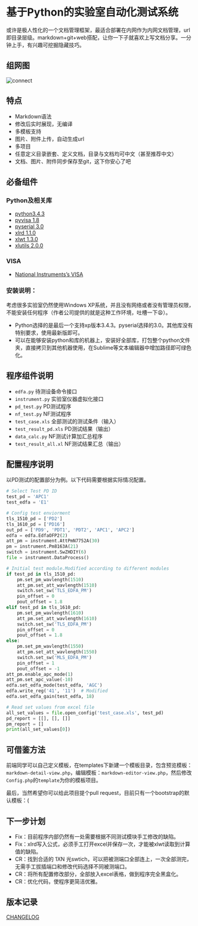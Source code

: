 # 基于Python的实验室自动化测试系统

或许是极人性化的一个文档管理框架，最适合部署在内网作为内网文档管理，url即目录层级。markdown+git+web搭配，让你一下子就喜欢上写文档分享。一分钟上手，有兴趣可挖掘隐藏技巧。

## 组网图

![connect](https://github.com/yugiyx/python_happy_test/blob/master/template%20and%20diagram/device%20connect%20diagram.png)


## 特点

* Markdown语法
* 修改后实时展现，无编译
* 多模板支持
* 图片、附件上传，自动生成url
* 多项目
* 任意定义目录嵌套、定义文档，目录与文档均可中文（甚至推荐中文）
* 文档、图片、附件同步保存至git，这下你安心了吧

## 必备组件

### Python及相关库
* [python3.4.3](https://www.python.org/downloads/release/python-343/)
* [pyvisa 1.8](https://pypi.python.org/pypi/PyVISA/1.8)
* [pyserial 3.0](https://pypi.python.org/pypi/pyserial/3.0)
* [xlrd 1.1.0](https://pypi.python.org/pypi/xlrd/1.1.0)
* [xlwt 1.3.0](https://pypi.python.org/pypi/xlwt/1.3.0)
* [xlutils 2.0.0](https://pypi.python.org/pypi/xlutils/2.0.0)

### VISA
* [National Instruments’s VISA](http://www.ni.com/visa/)

### 安装说明：
考虑很多实验室仍然使用Windows XP系统，并且没有网络或者没有管理员权限，不能安装任何程序（作者公司提供的就是这种工作环境，吐槽一下:weary:）。
* Python选择的是最后一个支持xp版本3.4.3。pyserial选择的3.0。其他库没有特别要求，使用最新版即可。
* 可以在能够安装python和库的机器上，安装好全部库，打包整个python文件夹，直接拷贝到其他机器使用，在Sublime等文本编辑器中增加路径即可绿色化。


## 程序组件说明


* `edfa.py`	待测设备命令接口
* `instrument.py`	实验室仪器虚拟化接口
* `pd_test.py`	PD测试程序
* `nf_test.py`	NF测试程序
* `test_case.xls`	全部测试的测试条件（输入）
* `test_result_pd.xls`	PD测试结果（输出）
* `data_calc.py`	NF测试计算加汇总程序
* `test_result_all.xl`	NF测试结果汇总（输出）


## 配置程序说明
以PD测试的配置部分为例。以下代码需要根据实际情况配置。
```python
# Select Test PD ID
test_pd = 'APC1'
test_edfa = 'E1'

# Config test enviorment
tls_1510_pd = ['PD2']
tls_1610_pd = ['PD16']
out_pd = ['PD9', 'PDT1', 'PDT2', 'APC1', 'APC2']
edfa = edfa.EdfaOFP2(2)
att_pm = instrument.AttPmN7752A(30)
pm = instrument.Pm8163A(21)
switch = instrument.SwZHDIY(6)
file = instrument.DataProcess()

# Initial test module.Modified according to different modules
if test_pd in tls_1510_pd:
    pm.set_pm_wavlength(1510)
    att_pm.set_att_wavlength(1510)
    switch.set_sw('TLS_EDFA_PM')
    pin_offset = 0
    pout_offset = 1.8
elif test_pd in tls_1610_pd:
    pm.set_pm_wavlength(1610)
    att_pm.set_att_wavlength(1610)
    switch.set_sw('TLS_EDFA_PM')
    pin_offset = 0
    pout_offset = 1.8
else:
    pm.set_pm_wavlength(1550)
    att_pm.set_att_wavlength(1550)
    switch.set_sw('MLS_EDFA_PM')
    pin_offset = 1
    pout_offset = -1
att_pm.enable_apc_mode(1)
att_pm.set_apc_value(-10)
edfa.set_edfa_mode(test_edfa, 'AGC')
edfa.write_reg('41', '11')  # Modified
edfa.set_edfa_gain(test_edfa, 18)

# Read set values from excel file
all_set_values = file.open_config('test_case.xls', test_pd)
pd_report = [[], [], []]
pm_report = []
print(all_set_values[0])
```

## 可借鉴方法

前端同学可以自己定义模板，在templates下新建一个模板目录，包含预览模板：`markdown-detail-view.php`，编辑模板：`markdown-editor-view.php`，然后修改`Config.php`的`template`为你的模板项目。

最后，当然希望你可以给此项目提个pull request，目前只有一个bootstrap的默认模板：(


## 下一步计划

* Fix：目前程序内部仍然有一处需要根据不同测试模块手工修改的缺陷。
* Fix：xlrd写入公式，必须手工打开excel并保存一次，才能被xlwt读取到计算值的缺陷。
* CR：找到合适的 1XN 光swtich，可以把被测端口全部连上，一次全部测完，无需手工拔插端口和修改代码选择不同被测端口。
* CR：将所有配置修改部分，全部放入excel表格，做到程序完全黑盒化。
* CR：优化代码，使程序更简洁优雅。

## 版本记录

[CHANGELOG](https://github.com/yugiyx/happy-send/blob/master/CHANGELOG.md)




